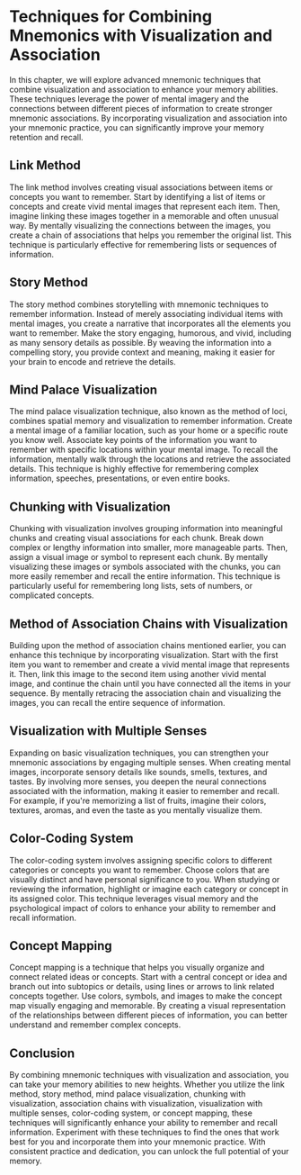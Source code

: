 # Techniques for Combining Mnemonics with Visualization and Association

In this chapter, we will explore advanced mnemonic techniques that combine visualization and association to enhance your memory abilities. These techniques leverage the power of mental imagery and the connections between different pieces of information to create stronger mnemonic associations. By incorporating visualization and association into your mnemonic practice, you can significantly improve your memory retention and recall.

## Link Method

The link method involves creating visual associations between items or concepts you want to remember. Start by identifying a list of items or concepts and create vivid mental images that represent each item. Then, imagine linking these images together in a memorable and often unusual way. By mentally visualizing the connections between the images, you create a chain of associations that helps you remember the original list. This technique is particularly effective for remembering lists or sequences of information.

## Story Method

The story method combines storytelling with mnemonic techniques to remember information. Instead of merely associating individual items with mental images, you create a narrative that incorporates all the elements you want to remember. Make the story engaging, humorous, and vivid, including as many sensory details as possible. By weaving the information into a compelling story, you provide context and meaning, making it easier for your brain to encode and retrieve the details.

## Mind Palace Visualization

The mind palace visualization technique, also known as the method of loci, combines spatial memory and visualization to remember information. Create a mental image of a familiar location, such as your home or a specific route you know well. Associate key points of the information you want to remember with specific locations within your mental image. To recall the information, mentally walk through the locations and retrieve the associated details. This technique is highly effective for remembering complex information, speeches, presentations, or even entire books.

## Chunking with Visualization

Chunking with visualization involves grouping information into meaningful chunks and creating visual associations for each chunk. Break down complex or lengthy information into smaller, more manageable parts. Then, assign a visual image or symbol to represent each chunk. By mentally visualizing these images or symbols associated with the chunks, you can more easily remember and recall the entire information. This technique is particularly useful for remembering long lists, sets of numbers, or complicated concepts.

## Method of Association Chains with Visualization

Building upon the method of association chains mentioned earlier, you can enhance this technique by incorporating visualization. Start with the first item you want to remember and create a vivid mental image that represents it. Then, link this image to the second item using another vivid mental image, and continue the chain until you have connected all the items in your sequence. By mentally retracing the association chain and visualizing the images, you can recall the entire sequence of information.

## Visualization with Multiple Senses

Expanding on basic visualization techniques, you can strengthen your mnemonic associations by engaging multiple senses. When creating mental images, incorporate sensory details like sounds, smells, textures, and tastes. By involving more senses, you deepen the neural connections associated with the information, making it easier to remember and recall. For example, if you're memorizing a list of fruits, imagine their colors, textures, aromas, and even the taste as you mentally visualize them.

## Color-Coding System

The color-coding system involves assigning specific colors to different categories or concepts you want to remember. Choose colors that are visually distinct and have personal significance to you. When studying or reviewing the information, highlight or imagine each category or concept in its assigned color. This technique leverages visual memory and the psychological impact of colors to enhance your ability to remember and recall information.

## Concept Mapping

Concept mapping is a technique that helps you visually organize and connect related ideas or concepts. Start with a central concept or idea and branch out into subtopics or details, using lines or arrows to link related concepts together. Use colors, symbols, and images to make the concept map visually engaging and memorable. By creating a visual representation of the relationships between different pieces of information, you can better understand and remember complex concepts.

## Conclusion

By combining mnemonic techniques with visualization and association, you can take your memory abilities to new heights. Whether you utilize the link method, story method, mind palace visualization, chunking with visualization, association chains with visualization, visualization with multiple senses, color-coding system, or concept mapping, these techniques will significantly enhance your ability to remember and recall information. Experiment with these techniques to find the ones that work best for you and incorporate them into your mnemonic practice. With consistent practice and dedication, you can unlock the full potential of your memory.
